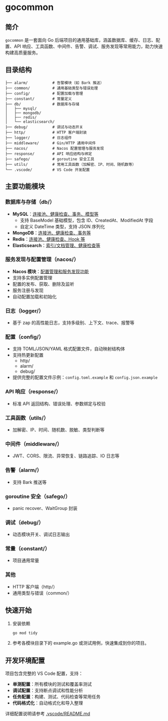 # gocommon

## 简介

`gocommon` 是一套面向 Go 后端项目的通用基础库，涵盖数据库、缓存、日志、配置、API 响应、工具函数、中间件、告警、调试、服务发现等常用能力，助力快速构建高质量服务。

## 目录结构

```
├── alarm/           # 告警模块（如 Bark 推送）
├── common/          # 通用基础类型与错误处理
├── config/          # 配置加载与管理
├── constant/        # 常量定义
├── db/              # 数据库与存储
│   ├── mysql/
│   ├── mongodb/
│   ├── redis/
│   └── elasticsearch/
├── debug/           # 调试与动态开关
├── http/            # HTTP 客户端封装
├── logger/          # 日志组件
├── middleware/      # Gin/HTTP 通用中间件
├── nacos/           # Nacos 配置管理与服务发现
├── response/        # API 响应结构与绑定
├── safego/          # goroutine 安全工具
├── utils/           # 常用工具函数（加解密、IP、时间、随机数等）
└── .vscode/         # VS Code 开发配置
```

## 主要功能模块

### 数据库与存储（db/）

-   **MySQL**：[连接池、健康检查、事务、模型等](./db/mysql/README.md)
    -   支持 BaseModel 基础模型，包含 ID、CreatedAt、ModifiedAt 字段
    -   自定义 DateTime 类型，支持 JSON 序列化
-   **MongoDB**：[连接池、健康检查、事务等](./db/mongodb/README.md)
-   **Redis**：[连接池、健康检查、Hook 等](./db/redis/README.md)
-   **Elasticsearch**：[索引/文档管理、健康检查等](./db/elasticsearch/README.md)

### 服务发现与配置管理（nacos/）

-   **Nacos 模块**：[配置管理和服务发现功能](./nacos/README.md)
-   支持多实例配置管理
-   配置的发布、获取、删除及监听
-   服务注册与发现
-   自动配置加载和初始化

### 日志（logger/）

-   基于 zap 的高性能日志，支持多级别、上下文、trace、报警等

### 配置（config/）

-   支持 TOML/JSON/YAML 格式配置文件，自动映射结构体
-   支持热更新配置
    -   http/
    -   alarm/
    -   debug/
-   提供完整的配置文件示例：`config.toml.example` 和 `config.json.example`

### API 响应（response/）

-   标准 API 返回结构、错误处理、参数绑定与校验

### 工具函数（utils/）

-   加解密、IP、时间、随机数、脱敏、类型判断等

### 中间件（middleware/）

-   JWT、CORS、限流、异常恢复、链路追踪、IO 日志等

### 告警（alarm/）

-   支持 Bark 推送等

### goroutine 安全（safego/）

-   panic recover、WaitGroup 封装

### 调试（debug/）

-   动态模块开关、调试日志输出

### 常量（constant/）

-   项目通用常量

### 其他

-   HTTP 客户端（http/）
-   通用类型与错误（common/）

## 快速开始

1. 安装依赖
    ```sh
    go mod tidy
    ```
2. 参考各模块目录下的 example.go 或测试用例，快速集成到你的项目。

## 开发环境配置

项目包含完整的 VS Code 配置，支持：

-   **单测配置**：所有模块的测试和覆盖率测试
-   **调试配置**：支持断点调试和性能分析
-   **任务配置**：构建、测试、代码检查等常用任务
-   **代码格式化**：自动格式化和导入整理

详细配置说明请参考 [.vscode/README.md](.vscode/README.md)
